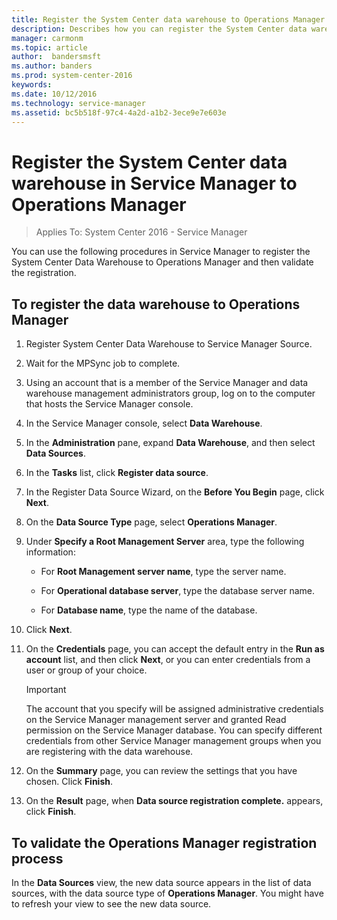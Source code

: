 ```yaml
---
title: Register the System Center data warehouse to Operations Manager
description: Describes how you can register the System Center data warehouse in Service Manager to Operations Manager.
manager: carmonm
ms.topic: article
author:  bandersmsft
ms.author: banders
ms.prod: system-center-2016
keywords:
ms.date: 10/12/2016
ms.technology: service-manager
ms.assetid: bc5b518f-97c4-4a2d-a1b2-3ece9e7e603e
---
```


# Register the System Center data warehouse in Service Manager to Operations Manager

>Applies To: System Center 2016 - Service Manager

You can use the following procedures in Service Manager to register the System Center Data Warehouse to Operations Manager and then validate the registration.

## To register the data warehouse to Operations Manager

1. Register System Center Data Warehouse to Service Manager Source.

2. Wait for the MPSync job to complete.

3. Using an account that is a member of the Service Manager and data warehouse management administrators group, log on to the computer that hosts the Service Manager console.

4. In the Service Manager console, select **Data Warehouse**.

5. In the **Administration** pane, expand **Data Warehouse**, and then select **Data Sources**.

6. In the **Tasks** list, click **Register data source**.

7. In the Register Data Source Wizard, on the **Before You Begin** page, click **Next**.

8. On the **Data Source Type**  page, select **Operations Manager**.

9. Under **Specify a Root Management Server** area, type the following information:

    * For **Root Management server name**, type the server name.

    * For **Operational database server**, type the database server name.

    * For **Database name**, type the name of the database.

10. Click **Next**.

11. On the **Credentials** page, you can accept the default entry in the **Run as account** list, and then click **Next**, or you can enter credentials from a user or group of your choice.

    > [!IMPORTANT]
    > The account that you specify will be assigned administrative credentials on the Service Manager management server and granted Read permission on the Service Manager database. You can specify different credentials from other Service Manager management groups when you are registering with the data warehouse.

12. On the **Summary** page, you can review the settings that you have chosen. Click **Finish**.

13. On the **Result** page, when **Data source registration complete.** appears, click **Finish**.

## To validate the Operations Manager registration process

In the **Data Sources** view, the new data source appears in the list of data sources, with the data source type of **Operations Manager**. You might have to refresh your view to see the new data source.
